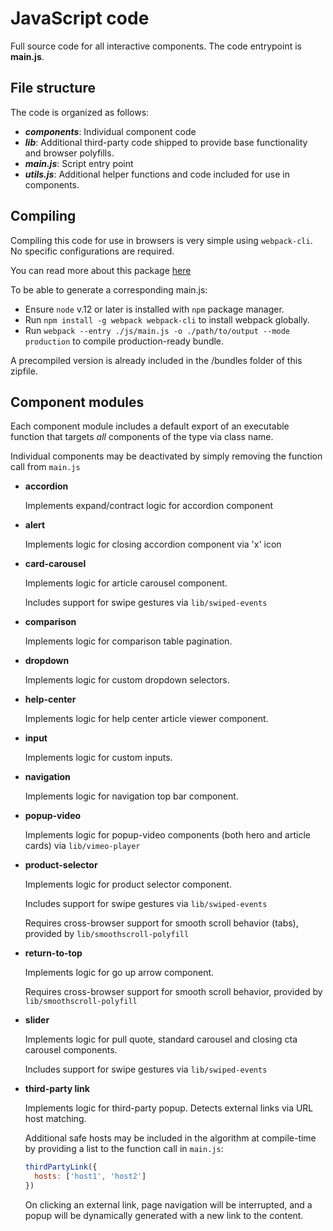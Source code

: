 # JavaScript code

Full source code for all interactive components.
The code entrypoint is **main.js**.

## File structure

The code is organized as follows:

- **_components_**: Individual component code
- **_lib_**: Additional third-party code shipped to provide base functionality and browser polyfills.
- **_main.js_**: Script entry point
- **_utils.js_**: Additional helper functions and code included for use in components.

## Compiling

Compiling this code for use in browsers is very simple using `webpack-cli`. No specific configurations are required.

You can read more about this package [here](https://github.com/webpack/webpack-cli/blob/master/packages/webpack-cli/README.md)

To be able to generate a corresponding main.js:

- Ensure `node` v.12 or later is installed with `npm` package manager.
- Run `npm install -g webpack webpack-cli` to install webpack globally.
- Run `webpack --entry ./js/main.js -o ./path/to/output --mode production` to compile production-ready bundle.

A precompiled version is already included in the /bundles folder of this zipfile.

## Component modules

Each component module includes a default export of an executable function that targets _all_ components of the type via class name.

Individual components may be deactivated by simply removing the function call from `main.js`

- **accordion**

  Implements expand/contract logic for accordion component

- **alert**

  Implements logic for closing accordion component via 'x' icon

- **card-carousel**

  Implements logic for article carousel component.

  Includes support for swipe gestures via `lib/swiped-events`

- **comparison**

  Implements logic for comparison table pagination.

- **dropdown**

  Implements logic for custom dropdown selectors.

- **help-center**

  Implements logic for help center article viewer component.

- **input**

  Implements logic for custom inputs.

- **navigation**

  Implements logic for navigation top bar component.

- **popup-video**

  Implements logic for popup-video components (both hero and article cards) via `lib/vimeo-player`

- **product-selector**

  Implements logic for product selector component.

  Includes support for swipe gestures via `lib/swiped-events`

  Requires cross-browser support for smooth scroll behavior (tabs), provided by `lib/smoothscroll-polyfill`

- **return-to-top**

  Implements logic for go up arrow component.

  Requires cross-browser support for smooth scroll behavior, provided by `lib/smoothscroll-polyfill`

- **slider**

  Implements logic for pull quote, standard carousel and closing cta carousel components.

  Includes support for swipe gestures via `lib/swiped-events`

- **third-party link**

  Implements logic for third-party popup. Detects external links via URL host matching.

  Additional safe hosts may be included in the algorithm at compile-time by providing a list to the function call in `main.js`:

  ```js
  thirdPartyLink({
    hosts: ['host1', 'host2']
  })
  ```

  On clicking an external link, page navigation will be interrupted, and a popup will be dynamically generated with a
  new link to the content.
